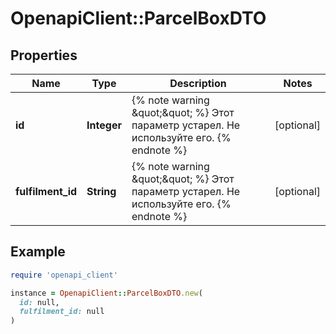 # OpenapiClient::ParcelBoxDTO

## Properties

| Name | Type | Description | Notes |
| ---- | ---- | ----------- | ----- |
| **id** | **Integer** | {% note warning \&quot;\&quot; %}  Этот параметр устарел. Не используйте его.  {% endnote %}  | [optional] |
| **fulfilment_id** | **String** | {% note warning \&quot;\&quot; %}  Этот параметр устарел. Не используйте его.  {% endnote %}  | [optional] |

## Example

```ruby
require 'openapi_client'

instance = OpenapiClient::ParcelBoxDTO.new(
  id: null,
  fulfilment_id: null
)
```

